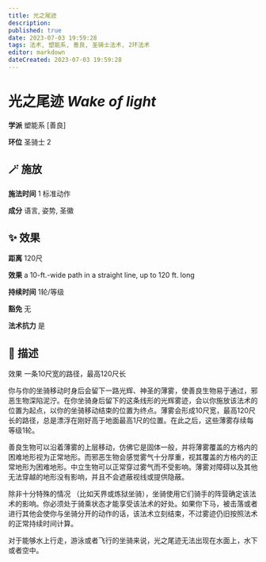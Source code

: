 ```yaml
---
title: 光之尾迹
description: 
published: true
date: 2023-07-03 19:59:28
tags: 法术, 塑能系, 善良, 圣骑士法术, 2环法术
editor: markdown
dateCreated: 2023-07-03 19:59:28
---
```


# **光之尾迹** *Wake of light*

**学派** 塑能系 \[善良\] 

**环位** 圣骑士 2

## 🪄 施放

**施法时间** 1 标准动作

**成分** 语言, 姿势, 圣徽

## ✨ 效果  

**距离** 120尺 

**效果** a 10-ft.-wide path in a straight line, up to 120 ft. long 

**持续时间** 1轮/等级 

**豁免** 无

**法术抗力** 是

## 📖 描述

效果              一条10尺宽的路径，最高120尺长

你与你的坐骑移动时身后会留下一路光辉、神圣的薄雾，使善良生物易于通过，邪恶生物深陷泥泞。在你坐骑身后留下的这条线形的光辉雾迹，会以你施放该法术的位置为起点，以你的坐骑移动结束的位置为终点。薄雾会形成10尺宽，最高120尺长的路径，总是漂浮在刚好高于地面最高1尺的位置。在此之后，这些薄雾存续每等级1轮。

善良生物可以沿着薄雾的上层移动，仿佛它是固体一般，并将薄雾覆盖的方格内的困难地形视为正常地形。而邪恶生物会感觉雾气十分厚重，视其覆盖的方格内的正常地形为困难地形。中立生物可以正常穿过雾气而不受影响。薄雾对障碍以及其他无法穿越的地形没有影响，并且不会遮蔽视线或提供隐蔽。

除非十分特殊的情况 （比如天界或炼狱坐骑），坐骑使用它们骑手的阵营确定该法术的影响。你必须处于骑乘状态才能享受该法术的好处。如果你下马，被击落或者进行其他会使你与坐骑分开的动作的话，该法术立刻结束，不过雾迹仍旧按照法术的正常持续时间计算。

对于能够水上行走，游泳或者飞行的坐骑来说，光之尾迹无法出现在水面上，水下或者空中。
    
